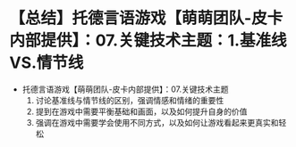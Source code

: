 # 【总结】托德言语游戏【萌萌团队-皮卡内部提供】：07.关键技术主题：1.基准线VS.情节线

-   托德言语游戏【萌萌团队-皮卡内部提供】：07.关键技术主题
    1.  讨论基准线与情节线的区别，强调情感和情绪的重要性
    2.  提到在游戏中需要平衡基础和画面，以及如何提升自身的价值
    3.  强调在游戏中需要学会使用不同方式，以及如何让游戏看起来更真实和轻松